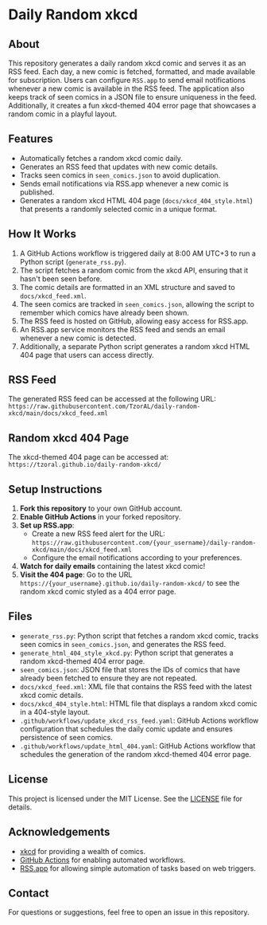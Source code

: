 # Daily Random xkcd

## About
This repository generates a daily random xkcd comic and serves it as an RSS feed. Each day, a new comic is fetched, formatted, and made available for subscription. Users can configure `RSS.app` to send email notifications whenever a new comic is available in the RSS feed. The application also keeps track of seen comics in a JSON file to ensure uniqueness in the feed. Additionally, it creates a fun xkcd-themed 404 error page that showcases a random comic in a playful layout.

## Features
- Automatically fetches a random xkcd comic daily.
- Generates an RSS feed that updates with new comic details.
- Tracks seen comics in `seen_comics.json` to avoid duplication.
- Sends email notifications via RSS.app whenever a new comic is published.
- Generates a random xkcd HTML 404 page (`docs/xkcd_404_style.html`) that presents a randomly selected comic in a unique format.

## How It Works
1. A GitHub Actions workflow is triggered daily at 8:00 AM UTC+3 to run a Python script (`generate_rss.py`).
2. The script fetches a random comic from the xkcd API, ensuring that it hasn't been seen before.
3. The comic details are formatted in an XML structure and saved to `docs/xkcd_feed.xml`.
4. The seen comics are tracked in `seen_comics.json`, allowing the script to remember which comics have already been shown.
5. The RSS feed is hosted on GitHub, allowing easy access for RSS.app.
6. An RSS.app service monitors the RSS feed and sends an email whenever a new comic is detected.
7. Additionally, a separate Python script generates a random xkcd HTML 404 page that users can access directly.

## RSS Feed
The generated RSS feed can be accessed at the following URL: `https://raw.githubusercontent.com/TzorAL/daily-random-xkcd/main/docs/xkcd_feed.xml`

## Random xkcd 404 Page
The xkcd-themed 404 page can be accessed at: `https://tzoral.github.io/daily-random-xkcd/`

## Setup Instructions
1. **Fork this repository** to your own GitHub account.
2. **Enable GitHub Actions** in your forked repository.
3. **Set up RSS.app**:
   - Create a new RSS feed alert for the URL: `https://raw.githubusercontent.com/{your_username}/daily-random-xkcd/main/docs/xkcd_feed.xml`
   - Configure the email notifications according to your preferences.
4. **Watch for daily emails** containing the latest xkcd comic!
5. **Visit the 404 page**: Go to the URL `https://{your_username}.github.io/daily-random-xkcd/` to see the random xkcd comic styled as a 404 error page.

## Files
- `generate_rss.py`: Python script that fetches a random xkcd comic, tracks seen comics in `seen_comics.json`, and generates the RSS feed.
- `generate_html_404_style_xkcd.py`: Python script that generates a random xkcd-themed 404 error page.
- `seen_comics.json`: JSON file that stores the IDs of comics that have already been fetched to ensure they are not repeated.
- `docs/xkcd_feed.xml`: XML file that contains the RSS feed with the latest xkcd comic details.
- `docs/xkcd_404_style.html`: HTML file that displays a random xkcd comic in a 404-style layout.
- `.github/workflows/update_xkcd_rss_feed.yaml`: GitHub Actions workflow configuration that schedules the daily comic update and ensures persistence of seen comics.
- `.github/workflows/update_html_404.yaml`: GitHub Actions workflow that schedules the generation of the random xkcd-themed 404 error page.

## License
This project is licensed under the MIT License. See the [LICENSE](LICENSE) file for details.

## Acknowledgements
- [xkcd](https://xkcd.com/) for providing a wealth of comics.
- [GitHub Actions](https://docs.github.com/en/actions) for enabling automated workflows.
- [RSS.app](https://rss.app/) for allowing simple automation of tasks based on web triggers.

## Contact
For questions or suggestions, feel free to open an issue in this repository.
